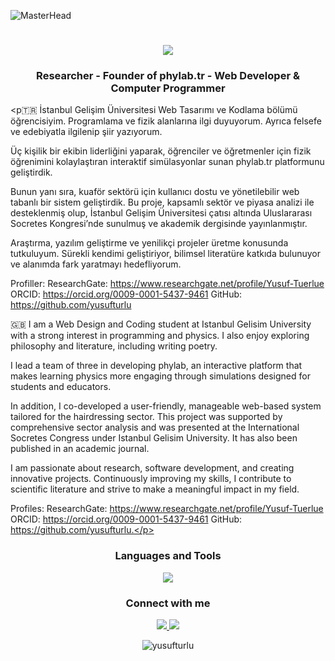 ![MasterHead](https://wallpaperaccess.com/full/2671300.jpg)
<h1 align="center">
    <img src="https://readme-typing-svg.herokuapp.com/?font=Ubuntu&size=35&center=true&vCenter=true&width=500&height=70&duration=3000&lines=Hi+There!+👋;+I'm+Yusuf!;" />
</h1>
<h3 align="center">Researcher - Founder of phylab.tr - Web Developer & Computer Programmer</h3>

<p🇹🇷
İstanbul Gelişim Üniversitesi Web Tasarımı ve Kodlama bölümü öğrencisiyim. Programlama ve fizik alanlarına ilgi duyuyorum. Ayrıca felsefe ve edebiyatla ilgilenip şiir yazıyorum.

Üç kişilik bir ekibin liderliğini yaparak, öğrenciler ve öğretmenler için fizik öğrenimini kolaylaştıran interaktif simülasyonlar sunan phylab.tr platformunu geliştirdik.

Bunun yanı sıra, kuaför sektörü için kullanıcı dostu ve yönetilebilir web tabanlı bir sistem geliştirdik. Bu proje, kapsamlı sektör ve piyasa analizi ile desteklenmiş olup, İstanbul Gelişim Üniversitesi çatısı altında Uluslararası Socretes Kongresi’nde sunulmuş ve akademik dergisinde yayınlanmıştır.

Araştırma, yazılım geliştirme ve yenilikçi projeler üretme konusunda tutkuluyum. Sürekli kendimi geliştiriyor, bilimsel literatüre katkıda bulunuyor ve alanımda fark yaratmayı hedefliyorum.

Profiller:
ResearchGate: https://www.researchgate.net/profile/Yusuf-Tuerlue
ORCID: https://orcid.org/0009-0001-5437-9461
GitHub: https://github.com/yusufturlu

🇬🇧 
I am a Web Design and Coding student at Istanbul Gelisim University with a strong interest in programming and physics. I also enjoy exploring philosophy and literature, including writing poetry.

I lead a team of three in developing phylab, an interactive platform that makes learning physics more engaging through simulations designed for students and educators.

In addition, I co-developed a user-friendly, manageable web-based system tailored for the hairdressing sector. This project was supported by comprehensive sector analysis and was presented at the International Socretes Congress under Istanbul Gelisim University. It has also been published in an academic journal.

I am passionate about research, software development, and creating innovative projects. Continuously improving my skills, I contribute to scientific literature and strive to make a meaningful impact in my field.

Profiles:
ResearchGate: https://www.researchgate.net/profile/Yusuf-Tuerlue
ORCID: https://orcid.org/0009-0001-5437-9461
GitHub: https://github.com/yusufturlu.</p>

<h3 align="center">Languages and Tools</h3>
<p align="center">
  <img src="https://skillicons.dev/icons?i=html,css,javascript,bootstrap,jquery,c,php,python,linux,debian,redhat,kali,vscode,sublime,github,git,flask,mysql,postgresql,sqlite" />
</p>

<h3 align="center">Connect with me</h3>
<p align="center">  <a href="https://www.linkedin.com/in/yusuf-t-296635232/" target="_blank">
    <img src="https://img.shields.io/badge/LinkedIn-0077B5?style=for-the-badge&logo=linkedin&logoColor=white" target="_blank" />
  </a>
    <a href="mailto:yusufturlu@proton.me">
    <img src="https://img.shields.io/badge/Gmail-333333?style=for-the-badge&logo=gmail&logoColor=red" />
  </a></p>

<p align="center"  ><img align="center" src="https://github-readme-stats.vercel.app/api/top-langs?username=yusufturlu&show_icons=true&locale=en&layout=compact" alt="yusufturlu" /></p>


